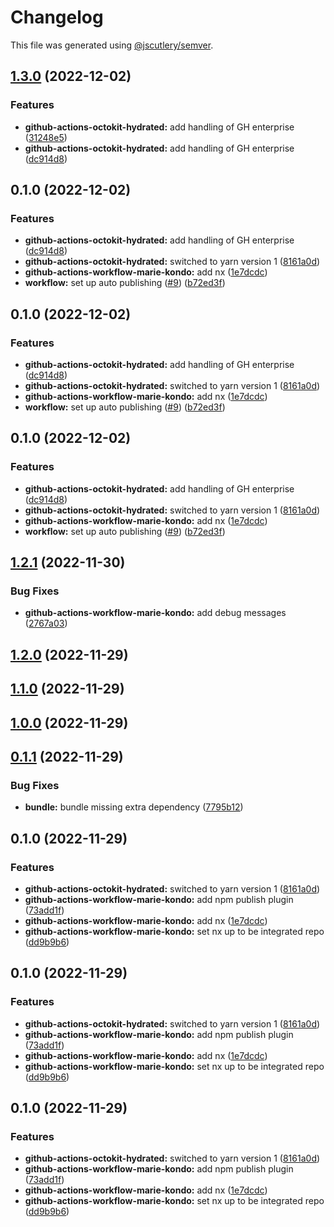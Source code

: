 # Changelog

This file was generated using [@jscutlery/semver](https://github.com/jscutlery/semver).

## [1.3.0](https://github.com-jamie-wearsafe/Broadshield/actions-toolkit/compare/github-actions-octokit-hydrated-1.2.2...github-actions-octokit-hydrated-1.3.0) (2022-12-02)


### Features

* **github-actions-octokit-hydrated:** add handling of GH enterprise ([31248e5](https://github.com-jamie-wearsafe/Broadshield/actions-toolkit/commit/31248e5c346d27c1455f935b2a9fc27c22980a4e))
* **github-actions-octokit-hydrated:** add handling of GH enterprise ([dc914d8](https://github.com-jamie-wearsafe/Broadshield/actions-toolkit/commit/dc914d8882e9910e801646a8f739b8f4aaaef641))

## 0.1.0 (2022-12-02)


### Features

* **github-actions-octokit-hydrated:** add handling of GH enterprise ([dc914d8](https://github.com-jamie-wearsafe/Broadshield/actions-toolkit/commit/dc914d8882e9910e801646a8f739b8f4aaaef641))
* **github-actions-octokit-hydrated:** switched to yarn version 1 ([8161a0d](https://github.com-jamie-wearsafe/Broadshield/actions-toolkit/commit/8161a0dbf40693e96dbfae80277c54ac3006d98d))
* **github-actions-workflow-marie-kondo:** add nx ([1e7dcdc](https://github.com-jamie-wearsafe/Broadshield/actions-toolkit/commit/1e7dcdc2eb8f750f8320081b6447216d931ca494))
* **workflow:** set up auto publishing ([#9](https://github.com-jamie-wearsafe/Broadshield/actions-toolkit/issues/9)) ([b72ed3f](https://github.com-jamie-wearsafe/Broadshield/actions-toolkit/commit/b72ed3fd8ee01c235c4d6f0654f84beefd4258cb))

## 0.1.0 (2022-12-02)


### Features

* **github-actions-octokit-hydrated:** add handling of GH enterprise ([dc914d8](https://github.com-jamie-wearsafe/Broadshield/actions-toolkit/commit/dc914d8882e9910e801646a8f739b8f4aaaef641))
* **github-actions-octokit-hydrated:** switched to yarn version 1 ([8161a0d](https://github.com-jamie-wearsafe/Broadshield/actions-toolkit/commit/8161a0dbf40693e96dbfae80277c54ac3006d98d))
* **github-actions-workflow-marie-kondo:** add nx ([1e7dcdc](https://github.com-jamie-wearsafe/Broadshield/actions-toolkit/commit/1e7dcdc2eb8f750f8320081b6447216d931ca494))
* **workflow:** set up auto publishing ([#9](https://github.com-jamie-wearsafe/Broadshield/actions-toolkit/issues/9)) ([b72ed3f](https://github.com-jamie-wearsafe/Broadshield/actions-toolkit/commit/b72ed3fd8ee01c235c4d6f0654f84beefd4258cb))

## 0.1.0 (2022-12-02)


### Features

* **github-actions-octokit-hydrated:** add handling of GH enterprise ([dc914d8](https://github.com-jamie-wearsafe/Broadshield/actions-toolkit/commit/dc914d8882e9910e801646a8f739b8f4aaaef641))
* **github-actions-octokit-hydrated:** switched to yarn version 1 ([8161a0d](https://github.com-jamie-wearsafe/Broadshield/actions-toolkit/commit/8161a0dbf40693e96dbfae80277c54ac3006d98d))
* **github-actions-workflow-marie-kondo:** add nx ([1e7dcdc](https://github.com-jamie-wearsafe/Broadshield/actions-toolkit/commit/1e7dcdc2eb8f750f8320081b6447216d931ca494))
* **workflow:** set up auto publishing ([#9](https://github.com-jamie-wearsafe/Broadshield/actions-toolkit/issues/9)) ([b72ed3f](https://github.com-jamie-wearsafe/Broadshield/actions-toolkit/commit/b72ed3fd8ee01c235c4d6f0654f84beefd4258cb))

## [1.2.1](https://github.com-jamie-wearsafe/Broadshield/actions-toolkit/compare/github-actions-octokit-hydrated-1.2.0...github-actions-octokit-hydrated-1.2.1) (2022-11-30)


### Bug Fixes

* **github-actions-workflow-marie-kondo:** add debug messages ([2767a03](https://github.com-jamie-wearsafe/Broadshield/actions-toolkit/commit/2767a030a5ca3e5fa534c8b07549cf969909c836))

## [1.2.0](https://github.com-jamie-wearsafe/Broadshield/actions-toolkit/compare/github-actions-octokit-hydrated-1.1.0...github-actions-octokit-hydrated-1.2.0) (2022-11-29)

## [1.1.0](https://github.com-jamie-wearsafe/Broadshield/actions-toolkit/compare/github-actions-octokit-hydrated-1.0.0...github-actions-octokit-hydrated-1.1.0) (2022-11-29)

## [1.0.0](https://github.com-jamie-wearsafe/Broadshield/actions-toolkit/compare/github-actions-octokit-hydrated-0.1.1...github-actions-octokit-hydrated-1.0.0) (2022-11-29)

## [0.1.1](https://github.com-jamie-wearsafe/Broadshield/actions-toolkit/compare/github-actions-octokit-hydrated-0.1.0...github-actions-octokit-hydrated-0.1.1) (2022-11-29)


### Bug Fixes

* **bundle:** bundle missing extra dependency ([7795b12](https://github.com-jamie-wearsafe/Broadshield/actions-toolkit/commit/7795b126e7917706da6202e32baf319b7b52fc26))

## 0.1.0 (2022-11-29)


### Features

* **github-actions-octokit-hydrated:** switched to yarn version 1 ([8161a0d](https://github.com-jamie-wearsafe/Broadshield/actions-toolkit/commit/8161a0dbf40693e96dbfae80277c54ac3006d98d))
* **github-actions-workflow-marie-kondo:** add npm publish plugin ([73add1f](https://github.com-jamie-wearsafe/Broadshield/actions-toolkit/commit/73add1f4a2e4bf0ce4ee3459419e30065dc3ef88))
* **github-actions-workflow-marie-kondo:** add nx ([1e7dcdc](https://github.com-jamie-wearsafe/Broadshield/actions-toolkit/commit/1e7dcdc2eb8f750f8320081b6447216d931ca494))
* **github-actions-workflow-marie-kondo:** set nx up to be integrated repo ([dd9b9b6](https://github.com-jamie-wearsafe/Broadshield/actions-toolkit/commit/dd9b9b6d907d1eb14e33447d8972934ca97104dd))

## 0.1.0 (2022-11-29)


### Features

* **github-actions-octokit-hydrated:** switched to yarn version 1 ([8161a0d](https://github.com-jamie-wearsafe/Broadshield/actions-toolkit/commit/8161a0dbf40693e96dbfae80277c54ac3006d98d))
* **github-actions-workflow-marie-kondo:** add npm publish plugin ([73add1f](https://github.com-jamie-wearsafe/Broadshield/actions-toolkit/commit/73add1f4a2e4bf0ce4ee3459419e30065dc3ef88))
* **github-actions-workflow-marie-kondo:** add nx ([1e7dcdc](https://github.com-jamie-wearsafe/Broadshield/actions-toolkit/commit/1e7dcdc2eb8f750f8320081b6447216d931ca494))
* **github-actions-workflow-marie-kondo:** set nx up to be integrated repo ([dd9b9b6](https://github.com-jamie-wearsafe/Broadshield/actions-toolkit/commit/dd9b9b6d907d1eb14e33447d8972934ca97104dd))

## 0.1.0 (2022-11-29)


### Features

* **github-actions-octokit-hydrated:** switched to yarn version 1 ([8161a0d](https://github.com-jamie-wearsafe/Broadshield/actions-toolkit/commit/8161a0dbf40693e96dbfae80277c54ac3006d98d))
* **github-actions-workflow-marie-kondo:** add npm publish plugin ([73add1f](https://github.com-jamie-wearsafe/Broadshield/actions-toolkit/commit/73add1f4a2e4bf0ce4ee3459419e30065dc3ef88))
* **github-actions-workflow-marie-kondo:** add nx ([1e7dcdc](https://github.com-jamie-wearsafe/Broadshield/actions-toolkit/commit/1e7dcdc2eb8f750f8320081b6447216d931ca494))
* **github-actions-workflow-marie-kondo:** set nx up to be integrated repo ([dd9b9b6](https://github.com-jamie-wearsafe/Broadshield/actions-toolkit/commit/dd9b9b6d907d1eb14e33447d8972934ca97104dd))
